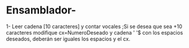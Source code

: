 # Ensamblador-
1- Leer cadena [10 caracteres] y contar vocales     ;Si se desea que sea +10 caracteres modifique cx=NumeroDeseado y cadena '    '$ 
con los espacios deseados, deberán ser iguales los espacios y el cx.
